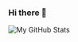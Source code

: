 ### Hi there 👋

![My GitHub Stats](https://github-readme-stats.vercel.app/api?username=lovefc&show_icons=true&theme=tokyonight&cache_seconds=1800&hide_title=true)
<!--
**lovefc/lovefc** is a ✨ _special_ ✨ repository because its `README.md` (this file) appears on your GitHub profile.

Here are some ideas to get you started:

- 🔭 I’m currently working on ...
- 🌱 I’m currently learning ...
- 👯 I’m looking to collaborate on ...
- 🤔 I’m looking for help with ...
- 💬 Ask me about ...
- 📫 How to reach me: ...
- 😄 Pronouns: ...
- ⚡ Fun fact: ...
-->
